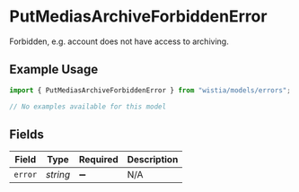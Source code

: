 # PutMediasArchiveForbiddenError

Forbidden, e.g. account does not have access to archiving.

## Example Usage

```typescript
import { PutMediasArchiveForbiddenError } from "wistia/models/errors";

// No examples available for this model
```

## Fields

| Field              | Type               | Required           | Description        |
| ------------------ | ------------------ | ------------------ | ------------------ |
| `error`            | *string*           | :heavy_minus_sign: | N/A                |